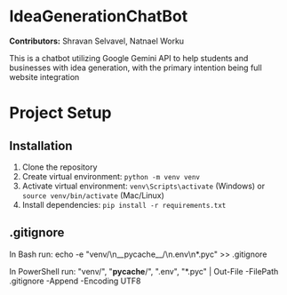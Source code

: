 # IdeaGenerationChatBot

**Contributors:** Shravan Selvavel, Natnael Worku

This is a chatbot utilizing Google Gemini API to help students and businesses with idea generation, with the primary intention being full website integration


# Project Setup

## Installation
1. Clone the repository
2. Create virtual environment: `python -m venv venv`
3. Activate virtual environment: `venv\Scripts\activate` (Windows) or `source venv/bin/activate` (Mac/Linux)
4. Install dependencies: `pip install -r requirements.txt`

## .gitignore
In Bash run:
echo -e "venv/\n__pycache__/\n.env\n*.pyc" >> .gitignore

In PowerShell run:
"venv/", "__pycache__/", ".env", "*.pyc" | Out-File -FilePath .gitignore -Append -Encoding UTF8
